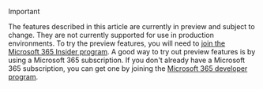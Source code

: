 > [!IMPORTANT]
> The features described in this article are currently in preview and subject to change. They are not currently supported for use in production environments. To try the preview features, you will need to [join the Microsoft 365 Insider program](https://insider.microsoft365.com/join).
> A good way to try out preview features is by using a Microsoft 365 subscription. If you don't already have a Microsoft 365 subscription, you can get one by joining the [Microsoft 365 developer program](https://aka.ms/M365devprogram).
